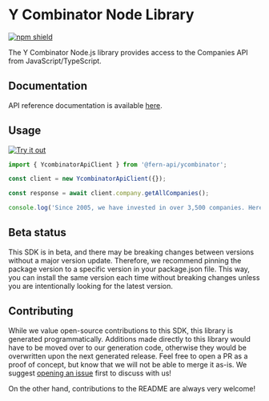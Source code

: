 # Y Combinator Node Library

[![npm shield](https://img.shields.io/npm/v/@fern-api/ycombinator)](https://www.npmjs.com/package/@fern-api/ycombinator)

The Y Combinator Node.js library provides access to the Companies API from JavaScript/TypeScript.

## Documentation

API reference documentation is available [here](https://api.ycombinator.com/v0.1/docs).

## Usage

[![Try it out](https://developer.stackblitz.com/img/open_in_stackblitz.svg)](https://stackblitz.com/edit/typescript-example-using-sdk-built-with-fern-nbxn2m?file=app.ts&view=editor)

```typescript
import { YcombinatorApiClient } from '@fern-api/ycombinator';

const client = new YcombinatorApiClient({});

const response = await client.company.getAllCompanies();

console.log('Since 2005, we have invested in over 3,500 companies. Here they are:', response);
```

## Beta status

This SDK is in beta, and there may be breaking changes between versions without a major version update. Therefore, we recommend pinning the package version to a specific version in your package.json file. This way, you can install the same version each time without breaking changes unless you are intentionally looking for the latest version.

## Contributing

While we value open-source contributions to this SDK, this library is generated programmatically. Additions made directly to this library would have to be moved over to our generation code, otherwise they would be overwritten upon the next generated release. Feel free to open a PR as a proof of concept, but know that we will not be able to merge it as-is. We suggest [opening an issue](https://github.com/fern-ycombinator/ycombinator-node/issues) first to discuss with us!

On the other hand, contributions to the README are always very welcome!

